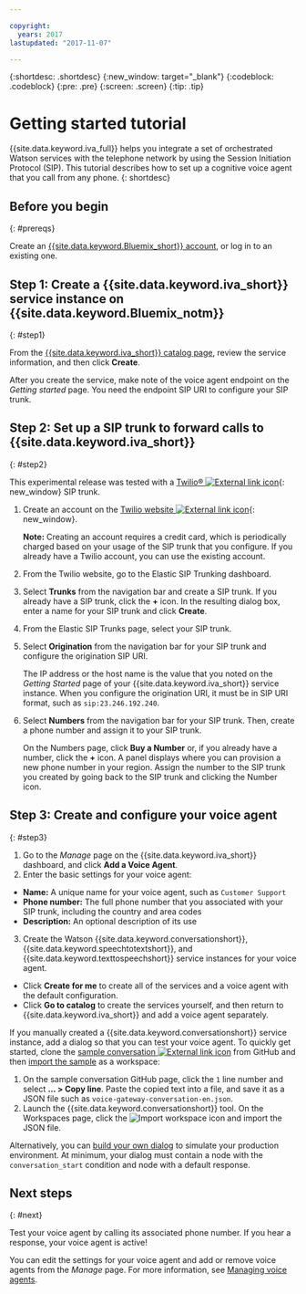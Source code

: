 ```yaml
---

copyright:
  years: 2017
lastupdated: "2017-11-07"

---
```


{:shortdesc: .shortdesc}
{:new_window: target="_blank"}
{:codeblock: .codeblock}
{:pre: .pre}
{:screen: .screen}
{:tip: .tip}

# Getting started tutorial
{{site.data.keyword.iva_full}} helps you integrate a set of orchestrated Watson services with the telephone network by using the Session Initiation Protocol (SIP). This tutorial describes how to set up a cognitive voice agent that you call from any phone.
{: shortdesc}

## Before you begin
{: #prereqs}

Create an [{{site.data.keyword.Bluemix_short}} account](https://console.bluemix.net/), or log in to an existing one.

## Step 1: Create a {{site.data.keyword.iva_short}} service instance on {{site.data.keyword.Bluemix_notm}}
{: #step1}

From the [{{site.data.keyword.iva_short}} catalog page](https://console.bluemix.net/catalog/services/voice-agent-with-watson), review the service information, and then click **Create**.

After you create the service, make note of the voice agent endpoint on the _Getting started_ page. You need the endpoint SIP URI to configure your SIP trunk.

## Step 2: Set up a SIP trunk to forward calls to {{site.data.keyword.iva_short}}
{: #step2}

This experimental release was tested with a [Twilio&reg; ![External link icon](../../icons/launch-glyph.svg "External link icon")](https://www.twilio.com/){: new_window} SIP trunk.

1. Create an account on the [Twilio website ![External link icon](../../icons/launch-glyph.svg "External link icon")](https://www.twilio.com/try-twilio){: new_window}.

   **Note:** Creating an account requires a credit card, which is periodically charged based on your usage of the SIP trunk that you configure. If you already have a Twilio account, you can use the existing account.

2. From the Twilio website, go to the Elastic SIP Trunking dashboard.

3. Select **Trunks** from the navigation bar and create a SIP trunk. If you already have a SIP trunk, click the **+** icon. In the resulting dialog box, enter a name for your SIP trunk and click **Create**.

4. From the Elastic SIP Trunks page, select your SIP trunk.

5. Select **Origination** from the navigation bar for your SIP trunk and configure the origination SIP URI.

   The IP address or the host name is the value that you noted on the _Getting Started_ page of your {{site.data.keyword.iva_short}} service instance. When you configure the origination URI, it must be in SIP URI format, such as `sip:23.246.192.240`.

6. Select **Numbers** from the navigation bar for your SIP trunk. Then, create a phone number and assign it to your SIP trunk.

   On the Numbers page, click **Buy a Number** or, if you already have a number, click the **+** icon. A panel displays where you can provision a new phone number in your region. Assign the number to the SIP trunk you created by going back to the SIP trunk and clicking the Number icon.


## Step 3: Create and configure your voice agent
{: #step3}

1. Go to the _Manage_ page on the {{site.data.keyword.iva_short}} dashboard, and click **Add a Voice Agent**.
2. Enter the basic settings for your voice agent:
  * **Name:** A unique name for your voice agent, such as `Customer Support`
  * **Phone number:** The full phone number that you associated with your SIP trunk, including the country and area codes
  * **Description:** An optional description of its use
3. Create the Watson {{site.data.keyword.conversationshort}}, {{site.data.keyword.speechtotextshort}}, and {{site.data.keyword.texttospeechshort}} service instances for your voice agent.
  * Click **Create for me** to create all of the services and a voice agent with the default configuration.
  * Click **Go to catalog** to create the services yourself, and then return to {{site.data.keyword.iva_short}} and add a voice agent separately.

   If you manually created a {{site.data.keyword.conversationshort}} service instance, add a dialog so that you can test your voice agent.  To quickly get started, clone the [sample conversation ![External link icon](../../icons/launch-glyph.svg "External link icon")](https://github.com/WASdev/sample.voice.gateway/blob/master/conversation/voice-gateway-conversation-en.json) from GitHub and then [import the sample](../conversation/configure-workspace.html#creating-workspaces) as a workspace:

   1. On the sample conversation GitHub page, click the `1` line number and select **... > Copy line**. Paste the copied text into a file, and save it as a JSON file such as `voice-gateway-conversation-en.json`.
   2. Launch the {{site.data.keyword.conversationshort}} tool. On the Workspaces page, click the ![Import workspace](../conversation/images/workspace_import.png) icon and import the JSON file.

  Alternatively, you can [build your own dialog](https://console.bluemix.net/docs/services/conversation/dialog-build.html) to simulate your production environment. At minimum, your dialog must contain a node with the `conversation_start` condition and node with a default response.

## Next steps
{: #next}

Test your voice agent by calling its associated phone number. If you hear a response, your voice agent is active!

You can edit the settings for your voice agent and add or remove voice agents from the _Manage_ page. For more information, see [Managing voice agents](managing.html).
